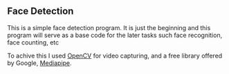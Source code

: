 ## Face Detection 
This is a simple face detection program. It is just the beginning and this program will serve as a base code for the later tasks such face recognition, face counting, etc

To achive this I used [OpenCV](https://opencv.org/) for video capturing, and a free library offered by Google, [Mediapipe](https://mediapipe.dev/). 


